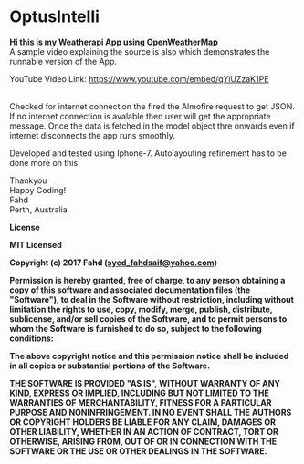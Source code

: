 # OptusIntelli
<b>Hi this is my Weatherapi App using OpenWeatherMap</b></br>
A sample video explaining the source is also which demonstrates the runnable version of the App.<br>

YouTube Video Link: https://www.youtube.com/embed/qYiUZzaK1PE

<br>
Checked for internet connection the fired the Almofire request to get JSON. If no internet connection is avalable then user will get the appropriate message. Once the data is fetched in the model object thre onwards even if internet disconnects the app runs smoothly.<br>

Developed and tested using Iphone-7. Autolayouting refinement has to be done more on this.<br>

Thankyou<br>
Happy Coding!<br>
Fahd<br>
Perth, Australia<br>


<b>License<b>

MIT Licensed

Copyright (c) 2017 Fahd (syed_fahdsaif@yahoo.com)

Permission is hereby granted, free of charge, to any person obtaining a copy of this software and associated documentation files (the "Software"), to deal in the Software without restriction, including without limitation the rights to use, copy, modify, merge, publish, distribute, sublicense, and/or sell copies of the Software, and to permit persons to whom the Software is furnished to do so, subject to the following conditions:

The above copyright notice and this permission notice shall be included in all copies or substantial portions of the Software.

THE SOFTWARE IS PROVIDED "AS IS", WITHOUT WARRANTY OF ANY KIND, EXPRESS OR IMPLIED, INCLUDING BUT NOT LIMITED TO THE WARRANTIES OF MERCHANTABILITY, FITNESS FOR A PARTICULAR PURPOSE AND NONINFRINGEMENT. IN NO EVENT SHALL THE AUTHORS OR COPYRIGHT HOLDERS BE LIABLE FOR ANY CLAIM, DAMAGES OR OTHER LIABILITY, WHETHER IN AN ACTION OF CONTRACT, TORT OR OTHERWISE, ARISING FROM, OUT OF OR IN CONNECTION WITH THE SOFTWARE OR THE USE OR OTHER DEALINGS IN THE SOFTWARE.


